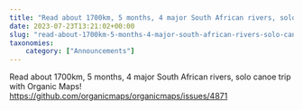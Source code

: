 ```yaml
---
title: "Read about 1700km, 5 months, 4 major South African rivers, solo canoe trip with Organic Maps"
date: 2023-07-23T13:21:02+00:00
slug: "read-about-1700km-5-months-4-major-south-african-rivers-solo-canoe-trip-with-organic-maps"
taxonomies:
    category: ["Announcements"]
---
```


Read about 1700km, 5 months, 4 major South African rivers, solo canoe trip with Organic Maps!
<https://github.com/organicmaps/organicmaps/issues/4871>

